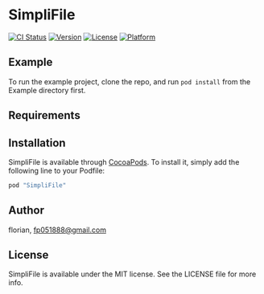 # SimpliFile

[![CI Status](http://img.shields.io/travis/florian/SimpliFile.svg?style=flat)](https://travis-ci.org/florian/SimpliFile)
[![Version](https://img.shields.io/cocoapods/v/SimpliFile.svg?style=flat)](http://cocoapods.org/pods/SimpliFile)
[![License](https://img.shields.io/cocoapods/l/SimpliFile.svg?style=flat)](http://cocoapods.org/pods/SimpliFile)
[![Platform](https://img.shields.io/cocoapods/p/SimpliFile.svg?style=flat)](http://cocoapods.org/pods/SimpliFile)

## Example

To run the example project, clone the repo, and run `pod install` from the Example directory first.

## Requirements

## Installation

SimpliFile is available through [CocoaPods](http://cocoapods.org). To install
it, simply add the following line to your Podfile:

```ruby
pod "SimpliFile"
```

## Author

florian, fp051888@gmail.com

## License

SimpliFile is available under the MIT license. See the LICENSE file for more info.
